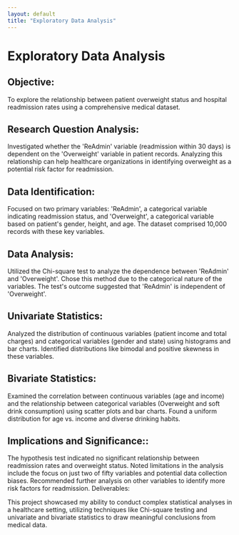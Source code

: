 ```yaml
---
layout: default
title: "Exploratory Data Analysis"
---
```

# Exploratory Data Analysis

## Objective:

To explore the relationship between patient overweight status and hospital readmission rates using a comprehensive medical dataset.

## Research Question Analysis:

Investigated whether the 'ReAdmin' variable (readmission within 30 days) is dependent on the 'Overweight' variable in patient records. Analyzing this relationship can help healthcare organizations in identifying overweight as a potential risk factor for readmission.

## Data Identification:

Focused on two primary variables: 'ReAdmin', a categorical variable indicating readmission status, and 'Overweight', a categorical variable based on patient's gender, height, and age.
The dataset comprised 10,000 records with these key variables.

## Data Analysis:

Utilized the Chi-square test to analyze the dependence between 'ReAdmin' and 'Overweight'.
Chose this method due to the categorical nature of the variables.
The test's outcome suggested that 'ReAdmin' is independent of 'Overweight'.

## Univariate Statistics:

Analyzed the distribution of continuous variables (patient income and total charges) and categorical variables (gender and state) using histograms and bar charts.
Identified distributions like bimodal and positive skewness in these variables.

## Bivariate Statistics:

Examined the correlation between continuous variables (age and income) and the relationship between categorical variables (Overweight and soft drink consumption) using scatter plots and bar charts.
Found a uniform distribution for age vs. income and diverse drinking habits.

## Implications and Significance::

The hypothesis test indicated no significant relationship between readmission rates and overweight status.
Noted limitations in the analysis include the focus on just two of fifty variables and potential data collection biases.
Recommended further analysis on other variables to identify more risk factors for readmission.
Deliverables:

This project showcased my ability to conduct complex statistical analyses in a healthcare setting, utilizing techniques like Chi-square testing and univariate and bivariate statistics to draw meaningful conclusions from medical data.
